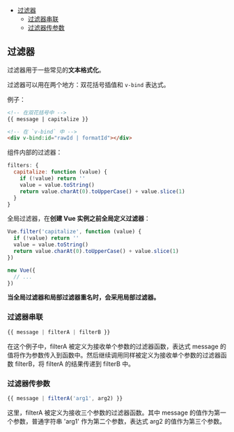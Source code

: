 - [过滤器](#过滤器)
  - [过滤器串联](#过滤器串联)
  - [过滤器传参数](#过滤器传参数)

## 过滤器

过滤器用于一些常见的**文本格式化**。

过滤器可以用在两个地方：双花括号插值和 `v-bind` 表达式。

例子：

```html
<!-- 在双花括号中 -->
{{ message | capitalize }}

<!-- 在 `v-bind` 中 -->
<div v-bind:id="rawId | formatId"></div>
```

组件内部的过滤器：

```js
filters: {
  capitalize: function (value) {
    if (!value) return ''
    value = value.toString()
    return value.charAt(0).toUpperCase() + value.slice(1)
  }
}
```

全局过滤器，在**创建 Vue 实例之前全局定义过滤器**：

```js
Vue.filter('capitalize', function (value) {
  if (!value) return ''
  value = value.toString()
  return value.charAt(0).toUpperCase() + value.slice(1)
})

new Vue({
  // ...
})
```


**当全局过滤器和局部过滤器重名时，会采用局部过滤器。**


### 过滤器串联

```js
{{ message | filterA | filterB }}
```


在这个例子中，filterA 被定义为接收单个参数的过滤器函数，表达式 message 的值将作为参数传入到函数中。然后继续调用同样被定义为接收单个参数的过滤器函数 filterB，将 filterA 的结果传递到 filterB 中。

### 过滤器传参数

```js
{{ message | filterA('arg1', arg2) }}
```


这里，filterA 被定义为接收三个参数的过滤器函数。其中 message 的值作为第一个参数，普通字符串 'arg1' 作为第二个参数，表达式 arg2 的值作为第三个参数。